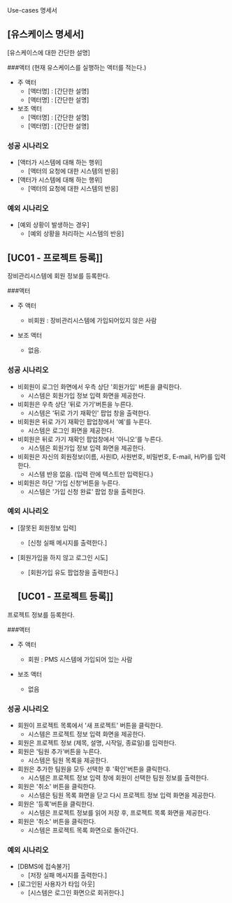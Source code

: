 Use-cases 명세서

## [유스케이스 명세서]

[유스케이스에 대한 간단한 설명]

###액터 (현재 유스케이스를 실행하는 액터를 적는다.)
- 주 액터
    - [액터명] : [간단한 설명]
    - [액터명] : [간단한 설명]
- 보조 액터
    - [액터명] : [간단한 설명]
    - [액터명] : [간단한 설명]

### 성공 시나리오
- [액터가 시스템에 대해 하는 행위]
    - [액터의 요청에 대한 시스템의 반응]
- [액터가 시스템에 대해 하는 행위]
    - [액터의 요청에 대한 시스템의 반응]

### 예외 시나리오

- [예외 상황이 발생하는 경우]
    - [예외 상황을 처리하는 시스템의 반응]


## [UC01 - 프로젝트 등록]]

장비관리시스템에 회원 정보를 등록한다.

###액터 
- 주 액터
    - 비회원 : 장비관리시스템에 가입되어있지 않은 사람
    
- 보조 액터
    - 없음.

### 성공 시나리오
- 비회원이 로그인 화면에서 우측 상단 '회원가입' 버튼을 클릭한다.
    - 시스템은 회원가입 정보 입력 화면을 제공한다.
- 비회원은 우측 상단 '뒤로 가기'버튼을 누른다.
    - 시스템은 '뒤로 가기 재확인' 팝업 창을 출력한다.
- 비회원은 뒤로 가기 재확인 팝업창에서 '예'를 누른다.
    - 시스템은 로그인 화면을 제공한다.
- 비회원은 뒤로 가기 재확인 팝업창에서 '아니오'를 누른다.
    - 시스템은 회원가입 정보 입력 화면을 제공한다.
- 비회원은 자신의 회원정보(이름, 사원ID, 사원번호, 비밀번호, E-mail, H/P)를 입력한다.
    - 시스템 반응 없음. (입력 란에 텍스트만 입력된다.)
- 비회원은 하단 '가입 신청'버튼을 누른다.
    - 시스템은 '가입 신청 완료' 팝업 창을 출력한다.

### 예외 시나리오

- [잘못된 회원정보 입력]
    - [신청 실패 메시지를 출력한다.]
- [회원가입을 하지 않고 로그인 시도]
    - [회원가입 유도 팝업창을 출력한다.]

    
    ## [UC01 - 프로젝트 등록]]

프로젝트 정보를 등록한다.

###액터 
- 주 액터
    - 회원 : PMS 시스템에 가입되어 있는 사람
    
- 보조 액터
    - 없음

### 성공 시나리오
- 회원이 프로젝트 목록에서 '새 프로젝트' 버튼을 클릭한다.
    - 시스템은 프로젝트 정보 입력 화면을 제공한다.
- 회원은 프로젝트 정보 (제목, 설명, 시작일, 종료일)를 입력한다.
- 회원은 '팀원 추가'버튼을 누른다.
    - 시스템은 팀원 목록을 제공한다.
- 회원은 추가한 팀원을 모두 선택한 후 '확인'버튼을 클릭한다.
    - 시스템은 프로젝트 정보 입력 창에 회원이 선택한 팀원 정보를 출력한다.
- 회원은 '취소' 버튼을 클릭한다. 
    - 시스템은 팀원 목록 화면을 닫고 다시 프로젝트 정보 입력 화면을 제공한다.
- 회원은 '등록'버튼을 클릭한다.
    - 시스템은 프로젝트 정보를 읽어 저장 후, 프로젝트 목록 화면을 제공한다.
- 회원은 '취소' 버튼을 클릭한다. 
    - 시스템은 프로젝트 목록 화면으로 돌아간다.

### 예외 시나리오

- [DBMS에 접속불가]
    - [저장 실패 메시지를 출력한다.]
- [로그인된 사용자가 타임 아웃]
    - [시스템은 로그인 화면으로 회귀한다.]